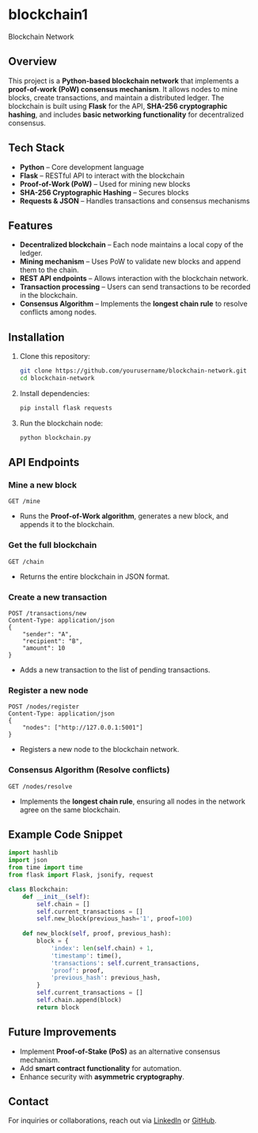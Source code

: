 # blockchain1
Blockchain Network

## Overview
This project is a **Python-based blockchain network** that implements a **proof-of-work (PoW) consensus mechanism**. It allows nodes to mine blocks, create transactions, and maintain a distributed ledger. The blockchain is built using **Flask** for the API, **SHA-256 cryptographic hashing**, and includes **basic networking functionality** for decentralized consensus.

## Tech Stack
- **Python** – Core development language
- **Flask** – RESTful API to interact with the blockchain
- **Proof-of-Work (PoW)** – Used for mining new blocks
- **SHA-256 Cryptographic Hashing** – Secures blocks
- **Requests & JSON** – Handles transactions and consensus mechanisms

## Features
- **Decentralized blockchain** – Each node maintains a local copy of the ledger.
- **Mining mechanism** – Uses PoW to validate new blocks and append them to the chain.
- **REST API endpoints** – Allows interaction with the blockchain network.
- **Transaction processing** – Users can send transactions to be recorded in the blockchain.
- **Consensus Algorithm** – Implements the **longest chain rule** to resolve conflicts among nodes.

## Installation
1. Clone this repository:
   ```bash
   git clone https://github.com/yourusername/blockchain-network.git
   cd blockchain-network
   ```
2. Install dependencies:
   ```bash
   pip install flask requests
   ```
3. Run the blockchain node:
   ```bash
   python blockchain.py
   ```

## API Endpoints
### **Mine a new block**
```http
GET /mine
```
- Runs the **Proof-of-Work algorithm**, generates a new block, and appends it to the blockchain.

### **Get the full blockchain**
```http
GET /chain
```
- Returns the entire blockchain in JSON format.

### **Create a new transaction**
```http
POST /transactions/new
Content-Type: application/json
{
    "sender": "A",
    "recipient": "B",
    "amount": 10
}
```
- Adds a new transaction to the list of pending transactions.

### **Register a new node**
```http
POST /nodes/register
Content-Type: application/json
{
    "nodes": ["http://127.0.0.1:5001"]
}
```
- Registers a new node to the blockchain network.

### **Consensus Algorithm (Resolve conflicts)**
```http
GET /nodes/resolve
```
- Implements the **longest chain rule**, ensuring all nodes in the network agree on the same blockchain.

## Example Code Snippet
```python
import hashlib
import json
from time import time
from flask import Flask, jsonify, request

class Blockchain:
    def __init__(self):
        self.chain = []
        self.current_transactions = []
        self.new_block(previous_hash='1', proof=100)
    
    def new_block(self, proof, previous_hash):
        block = {
            'index': len(self.chain) + 1,
            'timestamp': time(),
            'transactions': self.current_transactions,
            'proof': proof,
            'previous_hash': previous_hash,
        }
        self.current_transactions = []
        self.chain.append(block)
        return block
```

## Future Improvements
- Implement **Proof-of-Stake (PoS)** as an alternative consensus mechanism.
- Add **smart contract functionality** for automation.
- Enhance security with **asymmetric cryptography**.

## Contact
For inquiries or collaborations, reach out via [LinkedIn](https://www.linkedin.com/in/jorwinreyes/) or [GitHub](https://github.com/Jorwin-dev).

